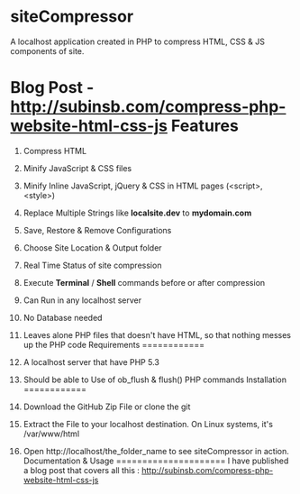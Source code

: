 siteCompressor
==============
A localhost application created in PHP to compress HTML, CSS & JS components of site.

Blog Post - http://subinsb.com/compress-php-website-html-css-js
Features
========
1) Compress HTML

2) Minify JavaScript & CSS files

3) Minify Inline JavaScript, jQuery & CSS in HTML pages (&lt;script&gt;, &lt;style&gt;)

4) Replace Multiple Strings like **localsite.dev** to **mydomain.com**

5) Save, Restore & Remove Configurations

6) Choose Site Location & Output folder

7) Real Time Status of site compression

8) Execute **Terminal** / **Shell** commands before or after compression

9) Can Run in any localhost server

10) No Database needed

11) Leaves alone PHP files that doesn't have HTML, so that nothing messes up the PHP code
Requirements
============
1) A localhost server that have PHP 5.3

2) Should be able to Use of ob_flush & flush() PHP commands
Installation
============
1) Download the GitHub Zip File or clone the git

2) Extract the File to your localhost destination. On Linux systems, it's /var/www/html

3) Open http://localhost/the_folder_name to see siteCompressor in action.
Documentation & Usage
=====================
I have published a blog post that covers all this : http://subinsb.com/compress-php-website-html-css-js